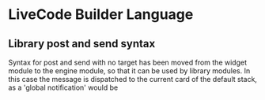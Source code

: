 # LiveCode Builder Language

## Library post and send syntax
Syntax for post and send with no target has been moved from the 
widget module to the engine module, so that it can be used by 
library modules. In this case the message is dispatched to the 
current card of the default stack, as a 'global notification' 
would be
